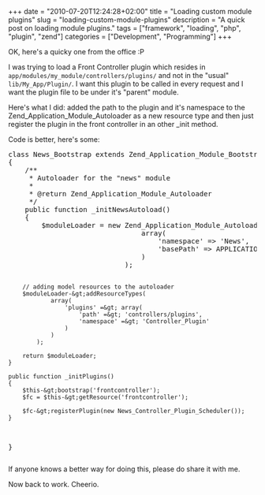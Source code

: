 +++
date = "2010-07-20T12:24:28+02:00"
title = "Loading custom module plugins"
slug = "loading-custom-module-plugins"
description = "A quick post on loading module plugins."
tags = ["framework", "loading", "php", "plugin", "zend"]
categories = ["Development", "Programming"]
+++
<p>OK, here's a quicky one from the office :P</p>
<p>I was trying to load a Front Controller plugin which resides in <code>app/modules/my_module/controllers/plugins/</code> and not in the "usual" <code>lib/My_App/Plugin/</code>. I want this plugin to be called in every request and I want the plugin file to be under it's "parent" module.</p>
<p>Here's what I did: added the path to the plugin and it's namespace to the Zend_Application_Module_Autoloader as a new resource type and then just register the plugin in the front controller in an other _init method.</p>
<p>Code is better, here's some:</p>
<pre class="php" name="code">class News_Bootstrap extends Zend_Application_Module_Bootstrap
{
    /**
     * Autoloader for the "news" module
     *
     * @return Zend_Application_Module_Autoloader
     */
    public function _initNewsAutoload()
    {
        $moduleLoader = new Zend_Application_Module_Autoloader(
                                array(
                                    'namespace' =&gt; 'News',
                                    'basePath' =&gt; APPLICATION_PATH . '/modules/news'
                                )
                            );

        // adding model resources to the autoloader
        $moduleLoader-&gt;addResourceTypes(
                array(
                    'plugins' =&gt; array(
                        'path' =&gt; 'controllers/plugins',
                        'namespace' =&gt; 'Controller_Plugin'
                    )
                )
            );

        return $moduleLoader;
    }

    public function _initPlugins()
    {
        $this-&gt;bootstrap('frontcontroller');
        $fc = $this-&gt;getResource('frontcontroller');

        $fc-&gt;registerPlugin(new News_Controller_Plugin_Scheduler());
    }
}
</pre>
<p>If anyone knows a better way for doing this, please do share it with me.</p>
<p>Now back to work. Cheerio.</p>
